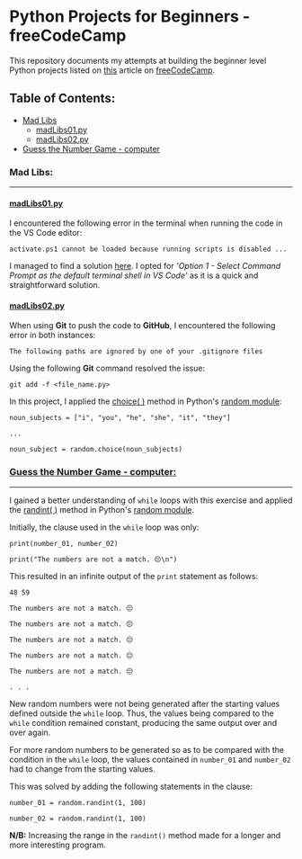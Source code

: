 # Python Projects for Beginners - freeCodeCamp
This repository documents my attempts at building the beginner level Python projects listed on [this](https://www.freecodecamp.org/news/python-projects-for-beginners/) article on [freeCodeCamp](https://www.freecodecamp.org/news).

## Table of Contents:
- [Mad Libs](#mad-libs)
    - [madLibs01.py](https://github.com/nadupoy/Python-Projects-for-Beginners---freeCodeCamp/blob/main/madLibs01.py)
    - [madLibs02.py](https://github.com/nadupoy/Python-Projects-for-Beginners---freeCodeCamp/blob/main/madLibs02.py)
- [Guess the Number Game - computer](#guess-the-number-game---computer)

### Mad Libs:
---
#### [madLibs01.py](https://github.com/nadupoy/Python-Projects-for-Beginners---freeCodeCamp/blob/main/madLibs01.py)
I encountered the following error in the terminal when running the code in the VS Code editor:

`activate.ps1 cannot be loaded because running scripts is disabled ...`

I managed to find a solution [here](https://support.enthought.com/hc/en-us/articles/360058403072-Windows-error-activate-ps1-cannot-be-loaded-because-running-scripts-is-disabled-UnauthorizedAccess-). I opted for  *'Option 1 - Select Command Prompt as the default terminal shell in VS Code'*  as it is a quick and straightforward solution.

#### [madLibs02.py](https://github.com/nadupoy/Python-Projects-for-Beginners---freeCodeCamp/blob/main/madLibs02.py)
When using **Git** to push the code to **GitHub**, I encountered the following error in both instances:

`The following paths are ignored by one of your .gitignore files`

Using the following **Git** command resolved the issue:

`git add -f <file_name.py>`

In this project, I applied the [choice( )](https://www.w3schools.com/python/module_random.asp) method in Python's [random module](https://www.w3schools.com/python/module_random.asp):

`noun_subjects = ["i", "you", "he", "she", "it", "they"]`

`...`

`noun_subject = random.choice(noun_subjects)`

### [Guess the Number Game - computer:](https://github.com/nadupoy/Python-Projects-for-Beginners---freeCodeCamp/blob/main/numberGame-computer.py)
---
I gained a better understanding of `while` loops with this exercise and applied the [randint( )](https://www.w3schools.com/python/ref_random_randint.asp) method in Python's [random module](https://www.w3schools.com/python/module_random.asp).

Initially, the clause used in the `while` loop was only:

`print(number_01, number_02)`

`print("The numbers are not a match. 😔\n")`

This resulted in an infinite output of the `print` statement as follows:

`48 59`

`The numbers are not a match. 😔`

`The numbers are not a match. 😔`

`The numbers are not a match. 😔`

`The numbers are not a match. 😔`

`The numbers are not a match. 😔`

`. . .`

New random numbers were not being generated after the starting values defined outside the `while` loop. Thus, the values being compared to the `while` condition remained constant, producing the same output over and over again.

For more random numbers to be generated so as to be compared with the condition in the `while` loop, the values contained in `number_01` and `number_02` had to change from the starting values.

This was solved by adding the following statements in the clause:

`number_01 = random.randint(1, 100)`

`number_02 = random.randint(1, 100)`

**N/B:** Increasing the range in the `randint()` method made for a longer and more interesting program.